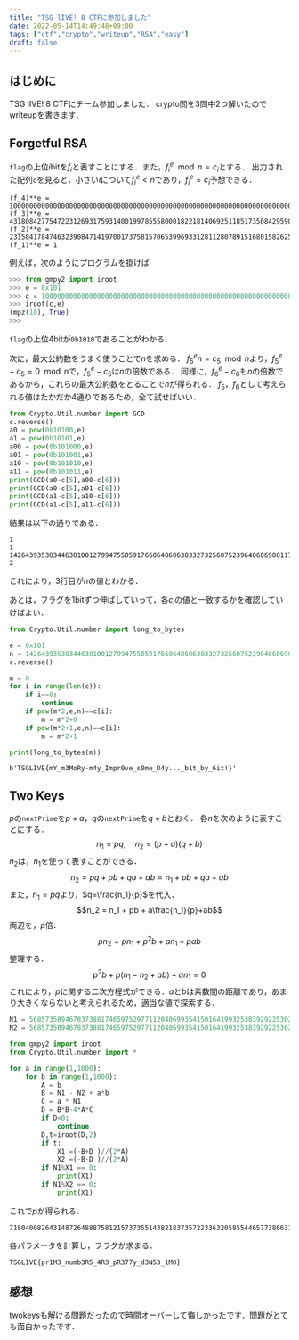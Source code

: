 ```yaml
---
title: "TSG lIVE! 8 CTFに参加しました"
date: 2022-05-14T14:49:48+09:00
tags: ["ctf","crypto","writeup","RSA","easy"]
draft: false
---
```


## はじめに
TSG lIVE! 8 CTFにチーム参加しました．
crypto問を3問中2つ解いたのでwriteupを書きます．

## Forgetful RSA 
`flag`の上位$i$bitを$f_i$と表すことにする．また，$f_i^e \mod n =c_i$とする．
出力された配列`c`を見ると，小さい$i$について$f_i^e<n$であり，$f_i^e = c_i$予想できる．

```none
(f_4)**e = 100000000000000000000000000000000000000000000000000000000000000000000000000000000000000000000000000000000000000000000000000000000000000000000000000000000000000000000000000000000000000000000000000000000000000000000000000000000000000000000000000000000000000000
(f_3)**e = 43180842775472231269317593140019978555800018221814069251185173508429590158121352898575375173614411328027364697307483179849754947341597334682650188852903738734312355518341064453125
(f_2)**e = 231584178474632390847141970017375815706539969331281128078915168015826259279872
(f_1)**e = 1
```
例えば，次のようにプログラムを掛けば
```python
>>> from gmpy2 import iroot
>>> e = 0x101
>>> c = 100000000000000000000000000000000000000000000000000000000000000000000000000000000000000000000000000000000000000000000000000000000000000000000000000000000000000000000000000000000000000000000000000000000000000000000000000000000000000000000000000000000000000000
>>> iroot(c,e)
(mpz(10), True)
>>>
```
`flag`の上位4bitが`0b1010`であることがわかる．

次に，最大公約数をうまく使うことで$n$を求める．
$f_5^e n=c_5\mod n$より，$f_5^e - c_5 = 0 \mod n$で，$f_5^e -c_5$は$n$の倍数である．
同様に，$f_6^e - c_6$も$n$の倍数であるから，これらの最大公約数をとることで$n$が得られる．
$f_5$，$f_6$として考えられる値はたかだか$4$通りであるため，全て試せばいい．
```python
from Crypto.Util.number import GCD
c.reverse()
a0 = pow(0b10100,e)
a1 = pow(0b10101,e)
a00 = pow(0b101000,e)
a01 = pow(0b101001,e)
a10 = pow(0b101010,e)
a11 = pow(0b101011,e)
print(GCD(a0-c[5],a00-c[6]))
print(GCD(a0-c[5],a01-c[6]))
print(GCD(a1-c[5],a10-c[6]))
print(GCD(a1-c[5],a11-c[6]))
```
結果は以下の通りである．
```
1
1
142643935303446381001279947550591766064860638332732560752396406069081171879061311344991121502015387733157095870331363131417418514982044480403293728339899298554597845932712399673486772631075556012586672082574811346123474551631303197292734503133958141848155519486123242876455089596670804942778448421334181752913
2
```
これにより，3行目が$n$の値とわかる．

あとは，フラグを1bitずつ伸ばしていって，各$c_i$の値と一致するかを確認していけばよい．
```python
from Crypto.Util.number import long_to_bytes

e = 0x101
n = 142643935303446381001279947550591766064860638332732560752396406069081171879061311344991121502015387733157095870331363131417418514982044480403293728339899298554597845932712399673486772631075556012586672082574811346123474551631303197292734503133958141848155519486123242876455089596670804942778448421334181752913
c.reverse()

m = 0
for i in range(len(c)):
    if i==0:
        continue
    if pow(m*2,e,n)==c[i]:
        m = m*2+0
    if pow(m*2+1,e,n)==c[i]:
        m = m*2+1

print(long_to_bytes(m))
```
```none
b'TSGLIVE{mY_m3MoRy-m4y_Impr0ve_s0me_D4y..._b1t_by_6it!}'
```

## Two Keys
$p$の`nextPrime`を$p+a$，$q$の`nextPrime`を$q+b$とおく．
各$n$を次のように表すことにする．
$$n_1=pq, \quad n_2 =(p+a)(q+b)$$
$n_2$は，$n_1$を使って表すことができる．
$$n_2 = pq + pb + qa + ab = n_1 + pb + qa + ab$$
また，$n_1=pq$より，$q=\frac{n_1}{p}$を代入．
$$n_2 = n_1 + pb + a\frac{n_1}{p}+ab$$
両辺を，$p$倍．
$$pn_2 = pn_1 + p^2 b + an_1+pab$$
整理する．
$$p^2b + p(n_1-n_2+ab) + an_1=0$$
これにより，$p$に関する二次方程式ができる．$a$と$b$は素数間の距離であり，あまり大きくならないと考えられるため，適当な値で探索する．
```python
N1 = 56857358946783738817465975297711204069935415016419932538392922530218921201217352346494361968035470184308357037387164930109496691365401965670237349367799774405061235025947852274083877022468072607753900481316564650009744632767993278947752127202134753913008582254000854930780954253903124752186965795809304941831
N2 = 56857358946783738817465975297711204069935415016419932538392922530218921201217352346494361968035470184308357037387164930109496691365401965670237349367805332556208545324190423359112543995138089627600000504956531406110700016755090783444147649357626603184673602899015609448577621960908326053341685493162553923683

from gmpy2 import iroot
from Crypto.Util.number import *

for a in range(1,1000):
    for b in range(1,1000):
        A = b
        B = N1 - N2 + a*b
        C = a * N1
        D = B*B-4*A*C
        if D<0:
            continue
        D,t=iroot(D,2)
        if t:
            X1 =(-B+D )//(2*A)
            X2 =(-B-D )//(2*A)
        if N1%X1 == 0:
            print(X1)
        if N1%X2 == 0:
            print(X1)
```
これで$p$が得られる．
```
7180400826431487264888758121573735514382183735722336320585544657738663184707542134001295421874439992397088282386645899023064682034148882357611433798725561
```
各パラメータを計算し，フラグが求まる．
```none
TSGLIVE{pr1M3_numb3R5_4R3_pR377y_d3N53_1M0}
```

## 感想
twokeysも解ける問題だったので時間オーバーして悔しかったです．問題がとても面白かったです．


